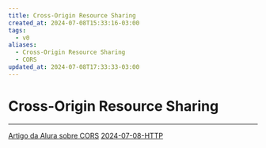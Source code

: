 ```yaml
---
title: Cross-Origin Resource Sharing
created_at: 2024-07-08T15:33:16-03:00
tags:
  - v0
aliases:
  - Cross-Origin Resource Sharing
  - CORS
updated_at: 2024-07-08T17:33:33-03:00
---
```

# Cross-Origin Resource Sharing
---

[Artigo da Alura sobre CORS](https://www.alura.com.br/artigos/como-resolver-erro-de-cross-origin-resource-sharing)
[2024-07-08-HTTP](_insight/2024/07/2024-07-08-HTTP.md)